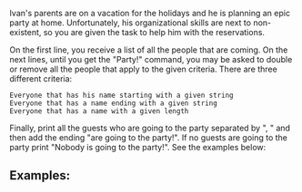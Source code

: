 Ivan's parents are on a vacation for the holidays and he is planning an epic party at home. Unfortunately, his organizational skills are next to non-existent, so you are given the task to help him with the reservations.

On the first line, you receive a list of all the people that are coming. On the next lines, until you get the "Party!" command, you may be asked to double or remove all the people that apply to the given criteria. There are three different criteria: 

	Everyone that has his name starting with a given string
	Everyone that has a name ending with a given string
	Everyone that has a name with a given length

Finally, print all the guests who are going to the party separated by ", " and then add the ending "are going to the party!". If no guests are going to the party print "Nobody is going to the party!". See the examples below:

## Examples:


